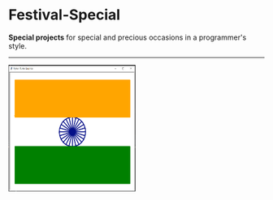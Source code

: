 # Festival-Special
__Special projects__ for special and precious occasions in a programmer's style.
<hr>
<div>
<img src="independence project.png" alt="independence" width="250" height="250">        <!-- <img src="independence project.png" alt="independence" width="250" height="250"></img>
-->
</div>


  
